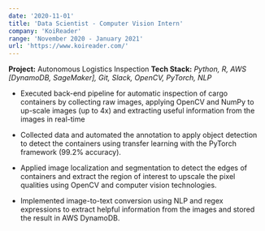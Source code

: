 ```yaml
---
date: '2020-11-01'
title: 'Data Scientist - Computer Vision Intern'
company: 'KoiReader'
range: 'November 2020 - January 2021'
url: 'https://www.koireader.com/'
---
```


**Project:** Autonomous Logistics Inspection 
**Tech Stack:** _Python, R, AWS [DynamoDB, SageMaker], Git, Slack, OpenCV, PyTorch, NLP_

- Executed back-end pipeline for automatic inspection of cargo containers by collecting raw images, applying OpenCV and NumPy to up-scale images (up to 4x) and extracting useful information from the images in real-time

- Collected data and automated the annotation to apply object detection to detect the containers using transfer learning with the PyTorch framework (99.2% accuracy).

- Applied image localization and segmentation to detect the edges of containers and extract the region of interest to upscale the pixel qualities using OpenCV and computer vision technologies.

- Implemented image-to-text conversion using NLP and regex expressions to extract helpful information from the images and stored the result in AWS DynamoDB.